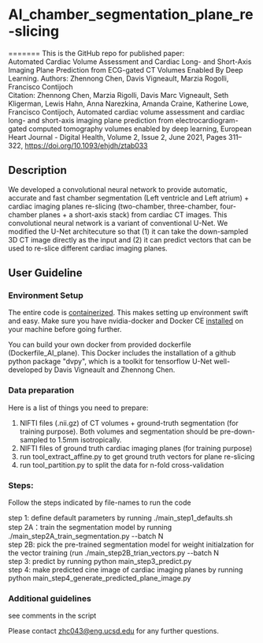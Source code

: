 # AI_chamber_segmentation_plane_re-slicing

=======
This is the GitHub repo for published paper: <br />
Automated Cardiac Volume Assessment and Cardiac Long- and Short-Axis Imaging Plane Prediction from ECG-gated CT Volumes Enabled By Deep Learning.
Authors: Zhennong Chen, Davis Vigneault, Marzia Rogolli, Francisco Contijoch<br />
Citation: Zhennong Chen, Marzia Rigolli, Davis Marc Vigneault, Seth Kligerman, Lewis Hahn, Anna Narezkina, Amanda Craine, Katherine Lowe, Francisco Contijoch, Automated cardiac volume assessment and cardiac long- and short-axis imaging plane prediction from electrocardiogram-gated computed tomography volumes enabled by deep learning, European Heart Journal - Digital Health, Volume 2, Issue 2, June 2021, Pages 311–322, https://doi.org/10.1093/ehjdh/ztab033

## Description
We developed a convolutional neural network to provide automatic, accurate and fast chamber segmentation (Left ventricle and Left atrium) + cardiac imaging planes re-slicing (two-chamber, three-chamber, four-chamber planes + a short-axis stack) from cardiac CT images. 
This convolutional neural network is a variant of conventional U-Net. We modified the U-Net architecuture so that (1) it can take the down-sampled 3D CT image directly as the input and (2) it can predict vectors that can be used to re-slice different cardiac imaging planes.

## User Guideline
### Environment Setup
The entire code is [containerized](https://www.docker.com/resources/what-container). This makes setting up environment swift and easy. Make sure you have nvidia-docker and Docker CE [installed](https://docs.nvidia.com/datacenter/cloud-native/container-toolkit/install-guide.html#docker) on your machine before going further. 

You can build your own docker from provided dockerfile (Dockerfile_AI_plane). This Docker includes the installation of a github python package "dvpy", which is a toolkit for tensorflow U-Net well-developed by Davis Vigneault and Zhennong Chen.

### Data preparation
Here is a list of things you need to prepare:
1. NIFTI files (.nii.gz) of CT volumes + ground-truth segmentation (for training purpose). Both volumes and segmentation should be pre-down-sampled to 1.5mm isotropically.
2. NIFTI files of ground truth cardiac imaging planes (for training purpose)
3. run tool_extract_affine.py to get ground truth vectors for plane re-slicing
4. run tool_partition.py to split the data for n-fold cross-validation

### Steps:
Follow the steps indicated by file-names to run the code

step 1: define default parameters by running ./main_step1_defaults.sh<br />
step 2A：train the segmentation model by running ./main_step2A_train_segmentation.py --batch N<br />
step 2B: pick the pre-trained segmentation model for weight initialzation for the vector training (run ./main_step2B_trian_vectors.py --batch N<br />
step 3: predict by running python main_step3_predict.py<br />
step 4: make predicted cine image of cardiac imaging planes by running python main_step4_generate_predicted_plane_image.py<br />

### Additional guidelines
see comments in the script

Please contact zhc043@eng.ucsd.edu for any further questions.




